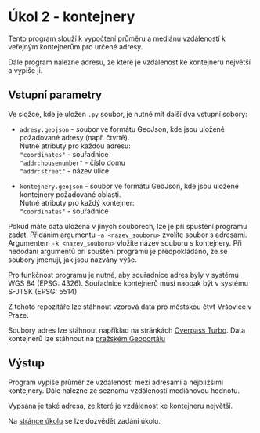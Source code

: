 # Úkol 2 - kontejnery

Tento program slouží k vypočtení průměru a mediánu vzdáleností k veřejným kontejnerům pro určené adresy.

Dále program nalezne adresu, ze které je vzdálenost ke kontejneru největší a vypíše ji.

## Vstupní parametry

Ve složce, kde je uložen `.py` soubor, je nutné mít další dva vstupní sobory:

* `adresy.geojson` - soubor ve formátu GeoJson, kde jsou uložené požadované adresy (např. čtvrtě).\
Nutné atributy pro každou adresu:\
`"coordinates"` - souřadnice\
`"addr:housenumber"` - číslo domu\
`"addr:street"` - název ulice

* `kontejnery.geojson` - soubor ve formátu GeoJson, kde jsou uložené kontejnery požadované oblasti.\
Nutné atributy pro každý kontejner:\
`"coordinates"` - souřadnice

Pokud máte data uložená v jiných souborech, lze je při spuštění programu zadat. Přidáním argumentu `-a <nazev_souboru>` zvolíte soubor s adresami. Argumentem `-k <nazev_souboru>` vložíte název souboru s kontejnery. Při nedodání argumentů při spuštění programu je předpokládáno, že se soubory jmenují, jak jsou nazvány výše.

Pro funkčnost programu je nutné, aby souřadnice adres byly v systému WGS 84 (EPSG: 4326). Souřadnice kontejnerů musí naopak být v systému S-JTSK (EPSG: 5514)

Z tohoto repozitáře lze stáhnout vzorová data pro městskou čtvť Vršovice v Praze.

Soubory adres lze stáhnout například na stránkách [Overpass Turbo](http://overpass-turbo.eu/).
Data kontejnerů lze stáhnout na [pražském Geoportálu](https://www.geoportalpraha.cz/cs/data/otevrena-data/8726EF0E-0834-463B-9E5F-FE09E62D73FB)

## Výstup

Program vypíše průměr ze vzdáleností mezi adresami a nejbližšími kontejnery. Dále nalezne ze seznamu vzdáleností mediánovou hodnotu.

Vypsána je také adresa, ze které je vzdálenost ke kontejneru největší.

Na [stránce úkolu](https://github.com/xtompok/uvod-do-prg_20/tree/master/du02) se lze dozvědět zadání úkolu.